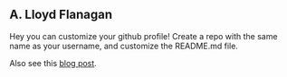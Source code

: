 ## A. Lloyd Flanagan

Hey you can customize your github profile! Create a repo with the same name as your username, and customize the README.md file.

Also see this [blog post](https://www.aboutmonica.com/blog/how-to-create-a-github-profile-readme).

<!--
**alflanagan/alflanagan** is a ✨ _special_ ✨ repository because its `README.md` (this file) appears on your GitHub profile.

Here are some ideas to get you started:

- 🔭 I’m currently working on ...
- 🌱 I’m currently learning ...
- 👯 I’m looking to collaborate on ...
- 🤔 I’m looking for help with ...
- 💬 Ask me about ...
- 📫 How to reach me: ...
- 😄 Pronouns: ...
- ⚡ Fun fact: ...
-->
